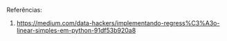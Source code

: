 Referências:

1. https://medium.com/data-hackers/implementando-regress%C3%A3o-linear-simples-em-python-91df53b920a8

